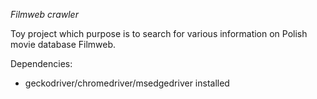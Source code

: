 *Filmweb crawler*

Toy project which purpose is to search for various information on Polish movie database Filmweb.

Dependencies:
  - geckodriver/chromedriver/msedgedriver installed
